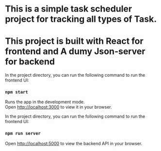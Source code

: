 # This is a simple task scheduler project for tracking all types of Task.
# This project is built with React for frontend and A dumy Json-server for backend 

In the project directory, you can run the following command to run the frontend UI:

### `npm start`

Runs the app in the development mode.\
Open [http://localhost:3000](http://localhost:3000) to view it in your browser.

In the project directory, you can run the following command to run the frontend UI:

### `npm run server`

Open [http://localhost:5000](http://localhost:5000) to view the backend API in your browser.



